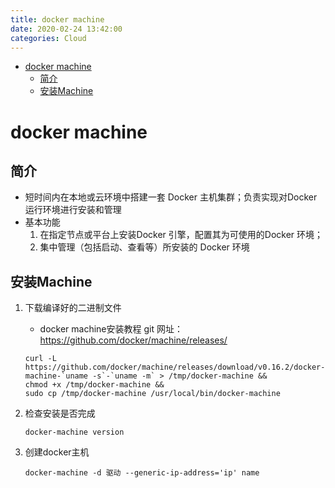 ```yaml
---
title: docker machine
date: 2020-02-24 13:42:00
categories: Cloud
---
```

<!-- TOC START min:1 max:3 link:true asterisk:false update:true -->
- [docker machine](#docker-machine)
  - [简介](#简介)
  - [安装Machine](#安装machine)
<!-- TOC END -->
<!--more-->

# docker machine

## 简介
- 短时间内在本地或云环境中搭建一套 Docker 主机集群；负责实现对Docker 运行环境进行安装和管理
- 基本功能
    1.  在指定节点或平台上安装Docker 引擎，配置其为可使用的Docker 环境；
    2.  集中管理（包括启动、查看等）所安装的 Docker 环境

## 安装Machine
1.  下载编译好的二进制文件
    - docker machine安装教程 git 网址：https://github.com/docker/machine/releases/
    ```
    curl -L https://github.com/docker/machine/releases/download/v0.16.2/docker-machine-`uname -s`-`uname -m` > /tmp/docker-machine &&
    chmod +x /tmp/docker-machine &&
    sudo cp /tmp/docker-machine /usr/local/bin/docker-machine
    ```

3.  检查安装是否完成
    ```
    docker-machine version
    ```

2.  创建docker主机
    ```
    docker-machine -d 驱动 --generic-ip-address='ip' name
    ```
